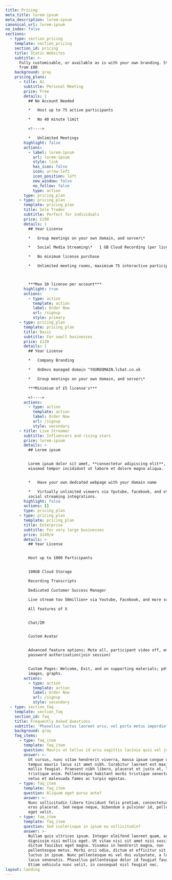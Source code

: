 ```yaml
---
title: Pricing
meta_title: lorem-ipsum
meta_description: lorem-ipsum
canonical_url: lorem-ipsum
no_index: false
sections:
  - type: section_pricing
    template: section_pricing
    section_id: pricing
    title: Static Websites
    subtitle: >-
      Fully customisable, or available as is with your own branding. Starting
      from £80
    background: gray
    pricing_plans:
      - title: A1
        subtitle: Personal Meeting
        price: Free
        details: |
          ## No Account Needed

          *   Host up to 75 active participants

          *   No 40 minute limit

          <!---->

          *   Unlimited Meetings
        highlight: false
        actions:
          - label: lorem-ipsum
            url: lorem-ipsum
            style: link
            has_icon: false
            icon: arrow-left
            icon_position: left
            new_window: false
            no_follow: false
            type: action
        type: pricing_plan
      - type: pricing_plan
        template: pricing_plan
        title: Sole Trader
        subtitle: Perfect for individuals
        price: £100
        details: |
          ## Year License

          *   Group meetings on your own domain, and server\*

          *   Social Media Streaming\*   1 GB Cloud Recording (per license)

          *   No minimum license purchase

          *   Unlimited meeting rooms, maximium 75 interactive participants



          ***Max 10 license per account***
        highlight: true
        actions:
          - type: action
            template: action
            label: Order Now
            url: /signup
            style: primary
      - type: pricing_plan
        template: pricing_plan
        title: Basic
        subtitle: For small businesses
        price: £120
        details: |
          ## Year License

          *   Company Branding

          *   OnDevs managed domain "YOURDOMAIN.lchat.co.uk

          *   Group meetings on your own domain, and server\*

          ***Minimium of £5 license's***

          <!---->
        actions:
          - type: action
            template: action
            label: Order Now
            url: /signup
            style: secondary
      - title: Live Streamer
        subtitle: Influencers and rising stars
        price: lorem-ipsum
        details: >
          ## Lorem ipsum


          Lorem ipsum dolor sit amet, **consectetur adipiscing elit**, sed do
          eiusmod tempor incididunt ut labore et dolore magna aliqua.


          *   Have your own dedcated webpage with your domain name

          *   Virtually unlimited viewers via Yputube, facebook, and otehr
          social streaming integrations.
        highlight: false
        actions: []
        type: pricing_plan
      - type: pricing_plan
        template: pricing_plan
        title: Enterprise
        subtitle: For very large businesses
        price: $149/m
        details: >
          ## Year License


          Host up to 1000 Participants


          100GB Cloud Storage

          Recording Transcripts

          Dedicated Customer Success Manager

          Live stream too 50million+ via Youtube, Facebook, and more socials

          All features of X


          Chat/IM


          Custom Avatar


          Advanced feature options; Mute all, participant video off, email and
          password authorisation(join session)


          Custom Pages: Welcome, Exit, and on supporting materials; pdf's,
          images, graphs.
        actions:
          - type: action
            template: action
            label: Order Now
            url: /signup
            style: secondary
  - type: section_faq
    template: section_faq
    section_id: faq
    title: Frequently Asked Questions
    subtitle: 'Phasellus luctus laoreet arcu, vel porta metus imperdiet sit amet.'
    background: gray
    faq_items:
      - type: faq_item
        template: faq_item
        question: Mauris ut tellus id arcu sagittis lacinia quis vel justo?
        answer: >-
          Ut cursus, nunc vitae hendrerit viverra, massa ipsum congue quam, sed
          tempus mauris lacus sit amet nibh. Curabitur laoreet est maximus
          mollis feugiat. Praesent nibh libero, placerat et justo at, luctus
          tristique enim. Pellentesque habitant morbi tristique senectus et
          netus et malesuada fames ac turpis egestas.
      - type: faq_item
        template: faq_item
        question: Aliquam eget purus ante?
        answer: >-
          Nunc sollicitudin libero tincidunt felis pretium, consectetur aliquam
          eros placerat. Sed neque neque, bibendum a pulvinar id, pellentesque
          eget velit. 
      - type: faq_item
        template: faq_item
        question: Sed scelerisque in ipsum eu sollicitudin?
        answer: >-
          Nullam quis ultrices ipsum. Integer eleifend laoreet quam, ac
          dignissim nisi mollis eget. Ut vitae nisi sit amet nisi suscipit
          dictum faucibus eget magna. Vivamus in hendrerit magna, non
          pellentesque metus. Morbi orci odio, dictum at efficitur sit amet,
          luctus in ipsum. Nunc pellentesque mi vel dui vulputate, a lobortis
          lacus venenatis. Phasellus pellentesque dolor id feugiat faucibus.
          Etiam vehicula nunc velit, in consequat nisl feugiat nec.
layout: landing
---
```

